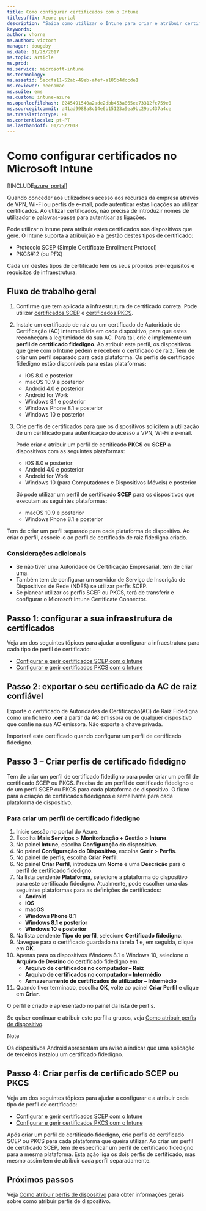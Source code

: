 ```yaml
---
title: Como configurar certificados com o Intune
titlesuffix: Azure portal
description: "Saiba como utilizar o Intune para criar e atribuir certificados que o ajudam a proteger ligações Wi-Fi, VPN, entre outras.\""
keywords: 
author: vhorne
ms.author: victorh
manager: dougeby
ms.date: 11/28/2017
ms.topic: article
ms.prod: 
ms.service: microsoft-intune
ms.technology: 
ms.assetid: 5eccfa11-52ab-49eb-afef-a185b4dccde1
ms.reviewer: heenamac
ms.suite: ems
ms.custom: intune-azure
ms.openlocfilehash: 0245491540a2ade2dbb453a865ee73312fc759e0
ms.sourcegitcommit: a41ad9988a8c14e6b15123a9ea9bc29ac437a4ce
ms.translationtype: HT
ms.contentlocale: pt-PT
ms.lasthandoff: 01/25/2018
---
```

# <a name="how-to-configure-certificates-in-microsoft-intune"></a>Como configurar certificados no Microsoft Intune

[!INCLUDE[azure_portal](./includes/azure_portal.md)]

Quando conceder aos utilizadores acesso aos recursos da empresa através de VPN, Wi-Fi ou perfis de e-mail, pode autenticar estas ligações ao utilizar certificados. Ao utilizar certificados, não precisa de introduzir nomes de utilizador e palavras-passe para autenticar as ligações.

Pode utilizar o Intune para atribuir estes certificados aos dispositivos que gere. O Intune suporta a atribuição e a gestão destes tipos de certificado:

- Protocolo SCEP (Simple Certificate Enrollment Protocol)
- PKCS#12 (ou PFX)

Cada um destes tipos de certificado tem os seus próprios pré-requisitos e requisitos de infraestrutura.

## <a name="general-workflow"></a>Fluxo de trabalho geral

1. Confirme que tem aplicada a infraestrutura de certificado correta. Pode utilizar [certificados SCEP](certificates-scep-configure.md) e [certificados PKCS](certficates-pfx-configure.md).
2. Instale um certificado de raiz ou um certificado de Autoridade de Certificação (AC) intermediária em cada dispositivo, para que estes reconheçam a legitimidade da sua AC. Para tal, crie e implemente um **perfil de certificado fidedigno**. Ao atribuir este perfil, os dispositivos que gere com o Intune pedem e recebem o certificado de raiz. Tem de criar um perfil separado para cada plataforma. Os perfis de certificado fidedigno estão disponíveis para estas plataformas:
    - iOS 8.0 e posterior
    - macOS 10.9 e posterior
    - Android 4.0 e posterior
    - Android for Work
    - Windows 8.1 e posterior
    - Windows Phone 8.1 e posterior
    - Windows 10 e posterior
3. Crie perfis de certificados para que os dispositivos solicitem a utilização de um certificado para autenticação do acesso a VPN, Wi-Fi e e-mail.

   Pode criar e atribuir um perfil de certificado **PKCS** ou **SCEP** a dispositivos com as seguintes plataformas:

   - iOS 8.0 e posterior
   - Android 4.0 e posterior
   - Android for Work
   - Windows 10 (para Computadores e Dispositivos Móveis) e posterior

   Só pode utilizar um perfil de certificado **SCEP** para os dispositivos que executam as seguintes plataformas:

   - macOS 10.9 e posterior
   - Windows Phone 8.1 e posterior

Tem de criar um perfil separado para cada plataforma de dispositivo. Ao criar o perfil, associe-o ao perfil de certificado de raiz fidedigna criado.

### <a name="further-considerations"></a>Considerações adicionais

- Se não tiver uma Autoridade de Certificação Empresarial, tem de criar uma.
- Também tem de configurar um servidor de Serviço de Inscrição de Dispositivos de Rede (NDES) se utilizar perfis SCEP.
- Se planear utilizar os perfis SCEP ou PKCS, terá de transferir e configurar o Microsoft Intune Certificate Connector.


## <a name="step-1-configure-your-certificate-infrastructure"></a>Passo 1: configurar a sua infraestrutura de certificados

Veja um dos seguintes tópicos para ajudar a configurar a infraestrutura para cada tipo de perfil de certificado:

- [Configurar e gerir certificados SCEP com o Intune](certificates-scep-configure.md)
- [Configurar e gerir certificados PKCS com o Intune](certficates-pfx-configure.md)


## <a name="step-2-export-your-trusted-root-ca-certificate"></a>Passo 2: exportar o seu certificado da AC de raiz confiável

Exporte o certificado de Autoridades de Certificação(AC) de Raiz Fidedigna como um ficheiro **.cer** a partir da AC emissora ou de qualquer dispositivo que confie na sua AC emissora. Não exporte a chave privada.

Importará este certificado quando configurar um perfil de certificado fidedigno.

## <a name="step-3-create-trusted-certificate-profiles"></a>Passo 3 – Criar perfis de certificado fidedigno
Tem de criar um perfil de certificado fidedigno para poder criar um perfil de certificado SCEP ou PKCS. Precisa de um perfil de certificado fidedigno e de um perfil SCEP ou PKCS para cada plataforma de dispositivo. O fluxo para a criação de certificados fidedignos é semelhante para cada plataforma de dispositivo.

### <a name="to-create-a-trusted-certificate-profile"></a>Para criar um perfil de certificado fidedigno

1. Inicie sessão no portal do Azure.
2. Escolha **Mais Serviços** > **Monitorização + Gestão** > **Intune**.
3. No painel **Intune**, escolha **Configuração do dispositivo**.
2. No painel **Configuração do Dispositivo**, escolha **Gerir** > **Perfis**.
3. No painel de perfis, escolha **Criar Perfil**.
4. No painel **Criar Perfil**, introduza um **Nome** e uma **Descrição** para o perfil de certificado fidedigno.
5. Na lista pendente **Plataforma**, selecione a plataforma do dispositivo para este certificado fidedigno. Atualmente, pode escolher uma das seguintes plataformas para as definições de certificados:
    - **Android**
    - **iOS**
    - **macOS**
    - **Windows Phone 8.1**
    - **Windows 8.1 e posterior**
    - **Windows 10 e posterior**
6. Na lista pendente **Tipo de perfil**, selecione **Certificado fidedigno**.
7. Navegue para o certificado guardado na tarefa 1 e, em seguida, clique em **OK**.
8. Apenas para os dispositivos Windows 8.1 e Windows 10, selecione o **Arquivo de Destino** do certificado fidedigno em:
    - **Arquivo de certificados no computador – Raiz**
    - **Arquivo de certificados no computador – Intermédio**
    - **Armazenamento de certificados de utilizador – Intermédio**
8. Quando tiver terminado, escolha **OK**, volte ao painel **Criar Perfil** e clique em **Criar**.

O perfil é criado e apresentado no painel da lista de perfis.

Se quiser continuar e atribuir este perfil a grupos, veja [Como atribuir perfis de dispositivo](device-profile-assign.md).


> [!Note]
> Os dispositivos Android apresentam um aviso a indicar que uma aplicação de terceiros instalou um certificado fidedigno.

## <a name="step-4-create-scep-or-pkcs-certificate-profiles"></a>Passo 4: Criar perfis de certificado SCEP ou PKCS

Veja um dos seguintes tópicos para ajudar a configurar e a atribuir cada tipo de perfil de certificado:

- [Configurar e gerir certificados SCEP com o Intune](certificates-scep-configure.md)
- [Configurar e gerir certificados PKCS com o Intune](certficates-pfx-configure.md)

Após criar um perfil de certificado fidedigno, crie perfis de certificado SCEP ou PKCS para cada plataforma que queira utilizar. Ao criar um perfil de certificado SCEP, tem de especificar um perfil de certificado fidedigno para a mesma plataforma. Esta ação liga os dois perfis de certificado, mas mesmo assim tem de atribuir cada perfil separadamente.


## <a name="next-steps"></a>Próximos passos
Veja [Como atribuir perfis de dispositivo](device-profile-assign.md) para obter informações gerais sobre como atribuir perfis de dispositivo.
